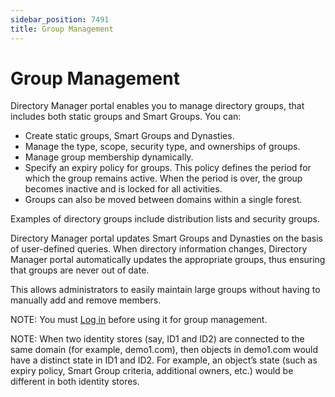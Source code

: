 ```yaml
---
sidebar_position: 7491
title: Group Management
---
```


# Group Management

Directory Manager portal enables you to manage directory groups, that includes both static groups and Smart Groups. You can:

* Create static groups, Smart Groups and Dynasties.
* Manage the type, scope, security type, and ownerships of groups.
* Manage group membership dynamically.
* Specify an expiry policy for groups. This policy defines the period for which the group remains active. When the period is over, the group becomes inactive and is locked for all activities.
* Groups can also be moved between domains within a single forest.

Examples of directory groups include distribution lists and security groups.

Directory Manager portal updates Smart Groups and Dynasties on the basis of user-defined queries. When directory information changes, Directory Manager portal automatically updates the appropriate groups, thus ensuring that groups are never out of date.

This allows administrators to easily maintain large groups without having to manually add and remove members.

NOTE: You must [Log in](../Login#SignIn "Sign into GroupID Portal") before using it for group management.

NOTE: When two identity stores (say, ID1 and ID2) are connected to the same domain (for example, demo1.com), then objects in demo1.com would have a distinct state in ID1 and ID2. For example, an object’s state (such as expiry policy, Smart Group criteria,
additional owners, etc.) would be different in both identity stores.